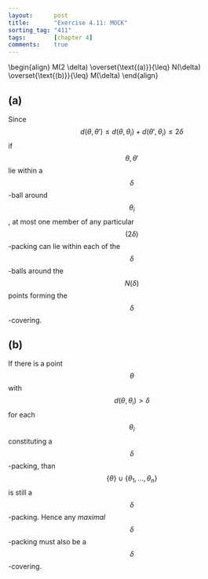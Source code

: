 ```yaml
---
layout:      post
title:       "Exercise 4.11: MOCK"
sorting_tag: "411"
tags:        [chapter 4]
comments:    true
---
```


\begin{align}
  M(2 \delta)
  \overset{\text{(a)}}{\leq}
  N(\delta)
  \overset{\text{(b)}}{\leq}
  M(\delta)
\end{align}

## (a)

Since
$$d(\theta, \theta') \leq d(\theta, \theta_i) + d(\theta', \theta_i) \leq 2 \delta$$
if $$\theta, \theta'$$ lie within a $$\delta$$-ball around $$\theta_i$$, at most
one member of any particular $$(2\delta)$$-packing can lie within each of the
$$\delta$$-balls around the $$N(\delta)$$ points forming the
$$\delta$$-covering.

## (b)

If there is a point $$\theta$$ with $$d(\theta, \theta_i) > \delta$$ for each
$$\theta_i$$ constituting a $$\delta$$-packing, than
$$\lbrace \theta \rbrace \cup \lbrace \theta_1, \ldots, \theta_n \rbrace$$ is
still a $$\delta$$-packing. Hence any _maximal_ $$\delta$$-packing must also be
a $$\delta$$-covering.
